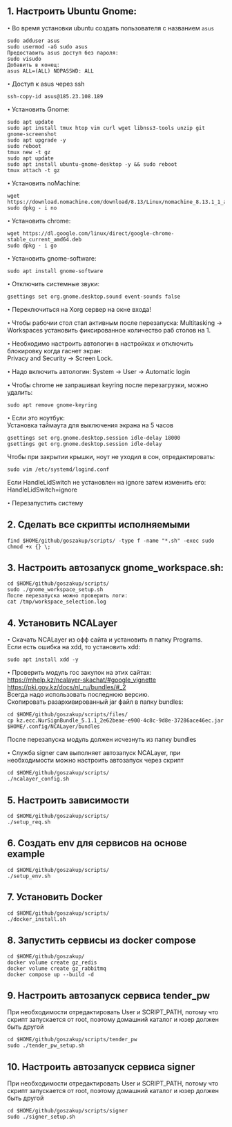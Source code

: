 ## 1. Настроить Ubuntu Gnome:

`•` Во время установки ubuntu создать пользователя с названием ```asus```
```
sudo adduser asus  
sudo usermod -aG sudo asus
Предоставить asus доступ без пароля:
sudo visudo
Добавить в конец:
asus ALL=(ALL) NOPASSWD: ALL  
```
`•` Доступ к asus через ssh  
```
ssh-copy-id asus@185.23.108.189 
```
`•` Установить Gnome:
```
sudo apt update
sudo apt install tmux htop vim curl wget libnss3-tools unzip git gnome-screenshot
sudo apt upgrade -y  
sudo reboot
tmux new -t gz
sudo apt update  
sudo apt install ubuntu-gnome-desktop -y && sudo reboot
tmux attach -t gz
```
`•` Установить noMachine:
```
wget https://download.nomachine.com/download/8.13/Linux/nomachine_8.13.1_1_amd64.deb
sudo dpkg - i no
```
`•` Установить chrome:
```
wget https://dl.google.com/linux/direct/google-chrome-stable_current_amd64.deb
sudo dpkg - i go
```
`•` Установить gnome-software:
```
sudo apt install gnome-software
```
`•` Отключить системные звуки:
```
gsettings set org.gnome.desktop.sound event-sounds false
```
`•` Переключиться на Xorg сервер на окне входа!

`•` Чтобы рабочии стол стал активным после перезапуска:
Multitasking -> Workspaces установить фиксированное количество раб столов на 1.  

`•` Необходимо настроить автологин в настройках и отключить блокировку когда гаснет экран:  
Privacy and Security -> Screen Lock. 

`•` Надо включить автологин:
System -> User ->  Automatic login

`•` Чтобы chrome не запрашивал keyring после перезагрузки, можно удалить:
```
sudo apt remove gnome-keyring 
```

`•` Если это ноутбук:  
Установка таймаута для выключения экрана на 5 часов  
```
gsettings set org.gnome.desktop.session idle-delay 18000
gsettings get org.gnome.desktop.session idle-delay
```
Чтобы при закрытии крышки, ноут не уходил в сон, отредактировать:
```
sudo vim /etc/systemd/logind.conf
```  
Если HandleLidSwitch не установлен на ignore затем изменить его:
HandleLidSwitch=ignore

`•` Перезапустить систему


## 2. Сделать все скрипты исполняемыми
```
find $HOME/github/goszakup/scripts/ -type f -name "*.sh" -exec sudo chmod +x {} \; 
```

## 3. Настроить автозапуск gnome_workspace.sh:
```
cd $HOME/github/goszakup/scripts/
sudo ./gnome_workspace_setup.sh
После перезапуска можно проверить логи:
cat /tmp/workspace_selection.log 
```

## 4. Установить NCALayer
`•` Скачать NCALayer из офф сайта и установить п папку Programs.  
Если есть ошибка на xdd, то установить xdd:
```
sudo apt install xdd -y
```
`•` Проверить модуль гос закупок на этих сайтах:  
https://mhelp.kz/ncalayer-skachat/#google_vignette  
https://pki.gov.kz/docs/nl_ru/bundles/#_2  
Всегда надо использовать последнюю версию.  
Скопировать разархивированный jar файл в папку bundles:  
```
cd $HOME/github/goszakup/scripts/files/
cp kz.ecc.NurSignBundle_5.1.1_2e62beae-e900-4c8c-9d8e-37286ace46ec.jar $HOME/.config/NCALayer/bundles 
``` 
После перезапуска модуль должен исчезнуть из папку bundles  

`•` Служба signer сам выполняет автозапуск NCALayer, при необходимости можно настроить автозапуск через скрипт
```
cd $HOME/github/goszakup/scripts/
./ncalayer_config.sh
```

## 5. Настроить зависимости
```
cd $HOME/github/goszakup/scripts/
./setup_req.sh
```

## 6. Создать env для сервисов на основе example
```
cd $HOME/github/goszakup/scripts/
./setup_env.sh
```

## 7. Установить Docker
```
cd $HOME/github/goszakup/scripts/
./docker_install.sh
```

## 8. Запустить сервисы из docker compose 
```
cd $HOME/github/goszakup/
docker volume create gz_redis
docker volume create gz_rabbitmq
docker compose up --build -d
```

## 9. Настроить автозапуск сервиса tender_pw
При необходимости отредактировать User и SCRIPT_PATH, потому что   
скрипт запускается от root, поэтому домашний каталог и юзер должен быть другой 
```
cd $HOME/github/goszakup/scripts/tender_pw
sudo ./tender_pw_setup.sh
```

## 10. Настроить автозапуск сервиса signer
При необходимости отредактировать User и SCRIPT_PATH, потому что   
скрипт запускается от root, поэтому домашний каталог и юзер должен быть другой 
```
cd $HOME/github/goszakup/scripts/signer
sudo ./signer_setup.sh
```
